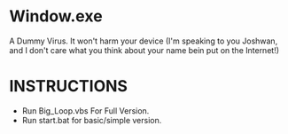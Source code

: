 # Window.exe
A Dummy Virus.
It won't harm your device (I'm speaking to you Joshwan, and I don't care what you think about your name bein put on the Internet!)

# INSTRUCTIONS
- Run Big_Loop.vbs For Full Version.
- Run start.bat for basic/simple version.
